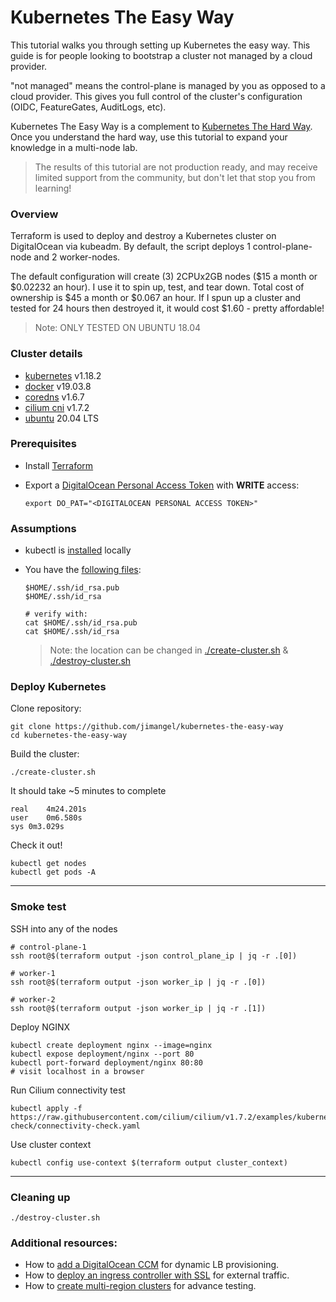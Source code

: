 # Kubernetes The Easy Way

This tutorial walks you through setting up Kubernetes the easy way. This guide is for people looking to bootstrap a cluster not managed by a cloud provider.

"not managed" means the control-plane is managed by you as opposed to a cloud provider. This gives you full control of the cluster's configuration (OIDC, FeatureGates, AuditLogs, etc).

Kubernetes The Easy Way is a complement to [Kubernetes The Hard Way](https://github.com/kelseyhightower/kubernetes-the-hard-way). Once you understand the hard way, use this tutorial to expand your knowledge in a multi-node lab.

> The results of this tutorial are not production ready, and may receive limited support from the community, but don't let that stop you from learning!

### Overview

Terraform is used to deploy and destroy a Kubernetes cluster on DigitalOcean via kubeadm. By default, the script deploys 1 control-plane-node and 2 worker-nodes.

The default configuration will create (3) 2CPUx2GB nodes ($15 a month or $0.02232 an hour). I use it to spin up, test, and tear down. Total cost of ownership is $45 a month or $0.067 an hour. If I spun up a cluster and tested for 24 hours then destroyed it, it would cost $1.60 - pretty affordable!

> Note: ONLY TESTED ON UBUNTU 18.04

### Cluster details

* [kubernetes](https://github.com/kubernetes/kubernetes) v1.18.2
* [docker](https://github.com/docker/docker-ce) v19.03.8
* [coredns](https://github.com/coredns/coredns) v1.6.7
* [cilium cni](https://github.com/cilium/cilium) v1.7.2
* [ubuntu](https://ubuntu.com/) 20.04 LTS

### Prerequisites

- Install [Terraform](https://learn.hashicorp.com/terraform/getting-started/install.html#install-terraform)

- Export a [DigitalOcean Personal Access Token](https://www.digitalocean.com/docs/apis-clis/api/create-personal-access-token/) with **WRITE** access:

    ```
    export DO_PAT="<DIGITALOCEAN PERSONAL ACCESS TOKEN>"
    ```

### Assumptions

- kubectl is [installed](https://kubernetes.io/docs/tasks/tools/install-kubectl/) locally

- You have the [following files](https://www.digitalocean.com/community/tutorials/how-to-set-up-ssh-keys-on-ubuntu-1804):

    ```
    $HOME/.ssh/id_rsa.pub
    $HOME/.ssh/id_rsa
    
    # verify with:
    cat $HOME/.ssh/id_rsa.pub
    cat $HOME/.ssh/id_rsa
    ```

    > Note: the location can be changed in [./create-cluster.sh](/create-cluster.sh) & [./destroy-cluster.sh](/destroy-cluster.sh)

### Deploy Kubernetes

Clone repository:

```
git clone https://github.com/jimangel/kubernetes-the-easy-way
cd kubernetes-the-easy-way
```


Build the cluster:

```
./create-cluster.sh
```

It should take ~5 minutes to complete

```
real	4m24.201s
user	0m6.580s
sys	0m3.029s
```

Check it out!

```
kubectl get nodes
kubectl get pods -A
```

---

### Smoke test

SSH into any of the nodes
```
# control-plane-1
ssh root@$(terraform output -json control_plane_ip | jq -r .[0])

# worker-1
ssh root@$(terraform output -json worker_ip | jq -r .[0])

# worker-2
ssh root@$(terraform output -json worker_ip | jq -r .[1])
```

Deploy NGINX
```
kubectl create deployment nginx --image=nginx
kubectl expose deployment/nginx --port 80
kubectl port-forward deployment/nginx 80:80
# visit localhost in a browser
```

Run Cilium connectivity test
```
kubectl apply -f https://raw.githubusercontent.com/cilium/cilium/v1.7.2/examples/kubernetes/connectivity-check/connectivity-check.yaml
```

Use cluster context
```
kubectl config use-context $(terraform output cluster_context)
```

---

### Cleaning up

```
./destroy-cluster.sh
```

### Additional resources:

- How to [add a DigitalOcean CCM](docs/add-digitalocean-ccm.md) for dynamic LB provisioning.
- How to [deploy an ingress controller with SSL](docs/ingress-controller.md) for external traffic.
- How to [create multi-region clusters](docs/multi-cluster-testing.md) for advance testing.